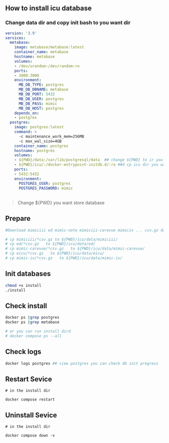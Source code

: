 ## How to install icu database

### Change data dir and copy init bash to you want dir

```yaml
version: '3.9'
services:
  metabase:
    image: metabase/metabase:latest
    container_name: metabase
    hostname: metabase
    volumes:
    - /dev/urandom:/dev/random:ro
    ports:
    - 3000:3000
    environment:
      MB_DB_TYPE: postgres
      MB_DB_DBNAME: metabase
      MB_DB_PORT: 5432
      MB_DB_USER: postgres
      MB_DB_PASS: mimic
      MB_DB_HOST: postgres
    depends_on:
    - postgres
  postgres:
    image: postgres:latest
    command: >
      -c maintenance_work_mem=256MB
      -c max_wal_size=4GB
    container_name: postgres
    hostname: postgres
    volumes:
    - ${PWD}/data:/var/lib/postgresql/data  ## change ${PWD} to ir you want store database data
    - ${PWD}/icu/:/docker-entrypoint-initdb.d/:ro ##d cp icu dir you want and change ${PWD} you icu dird
    ports:
    - 5432:5432
    environment:
      POSTGRES_USER: postgres
      POSTGRES_PASSWORD: mimic
```

## 
> Change ${PWD} you want store database

## Prepare
```bash
#Download mimiciii ed mimic-note mimiciii-carevue mimiciv ... csv.gz data

# cp mimiciii/*csv.gz to ${PWD}/icu/data/mimiciii/
# cp ed/*csv.gz   to ${PWD}/icu/data/ed/
# cp mimic-carevue/*csv.gz   to ${PWD}/icu/data/mimic-carevue/
# cp eicu/*csv.gz   to ${PWD}/icu/data/eicu/
# cp mimic-iv/*csv.gz   to ${PWD}/icu/data/mimic-iv/
```


## Init databases

```bash
chmod +x install
./install
```

## Check  install

```bash
docker ps |grep postgres
docker ps |grep metabase

# or you can run install dird
# docker compose ps --all
```
## Check  logs

```bash
docker logs postgres ## view postgres you can check db init progress
```

## Restart Sevice
```
# in the install dir 

docker compose restart
```
## Uninstall Sevice
```
# in the install dir 

docker compose down -v
```

